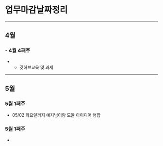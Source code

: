 # 업무마감날짜정리
---
## 4월

### - 4월 4째주

- - 깃허브교육 및 과제

---
## 5월

### 5월 1째주
- 05/02 화요일까지 예지님이랑 모듈 아이디어 병합

### 5월 1째주
- 